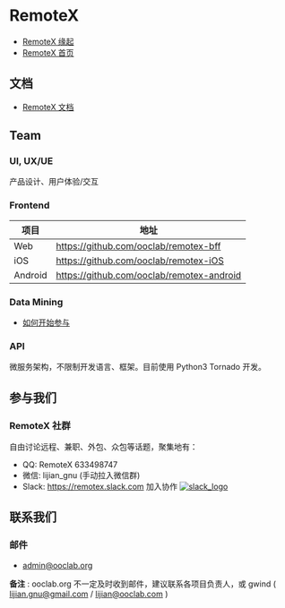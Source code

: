 # RemoteX

- [RemoteX 缘起](OLD/origin.md)
- [RemoteX 首页](https://remotex.ooclab.org)


## 文档

- [RemoteX 文档](docs)


## Team

### UI, UX/UE

产品设计、用户体验/交互

### Frontend

| 项目 | 地址 |
|-------|-----|
| Web | https://github.com/ooclab/remotex-bff |
| iOS | https://github.com/ooclab/remotex-iOS |
| Android | https://github.com/ooclab/remotex-android |

### Data Mining

- [如何开始参与](https://gitlab.com/ooclab/remotex/spider/start)

### API

微服务架构，不限制开发语言、框架。目前使用 Python3 Tornado 开发。

## 参与我们

### RemoteX 社群

自由讨论远程、兼职、外包、众包等话题，聚集地有：

- QQ: RemoteX 633498747
- 微信: lijian_gnu (手动拉入微信群)
- Slack: https://remotex.slack.com 加入协作 [![slack_logo](docs/imgs/slack_logo.png)](http://t.cn/RXxTqF0)


## 联系我们

### 邮件

- admin@ooclab.org

**备注** : ooclab.org 不一定及时收到邮件，建议联系各项目负责人，或 gwind ( lijian.gnu@gmail.com / lijian@ooclab.com )
